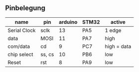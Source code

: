 ## Pinbelegung  

name | pin | arduino | STM32 | active
-----|-----|---------|-------|-------
Serial Clock | sclk | 13 | PA5 | 1 edge
data | MOSI | 11 | PA7 | high
com/data | cd | 9 | PC7 | high = data
chip select |ss, cs | 10 | PB6 | low
Reset | rst | 8 | PA9 | low






